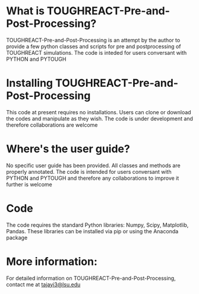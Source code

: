 # What is TOUGHREACT-Pre-and-Post-Processing?



TOUGHREACT-Pre-and-Post-Processing is an attempt by the author to provide a few python classes and scripts for pre and postprocessing of TOUGHREACT
simulations. The code is inteded for users conversant with PYTHON and PYTOUGH

# Installing TOUGHREACT-Pre-and-Post-Processing
This code at present requires no installations. Users can clone or download the codes and manipulate as they wish. The code is under development
and therefore collaborations are welcome


# Where's the user guide?


No specific user guide has been provided. All classes and methods are properly annotated. The code is intended for users conversant with PYTHON and PYTOUGH and 
therefore any collaborations to improve it further is welcome



# Code 
The code requires the standard Python libraries: Numpy, Scipy, Matplotlib, Pandas. These libraries can be installed via pip or using the Anaconda package

# More information:


For detailed information on TOUGHREACT-Pre-and-Post-Processing, contact me at tajayi3@lsu.edu